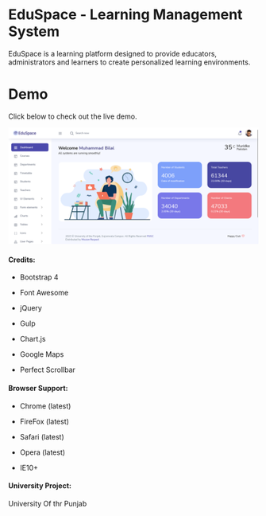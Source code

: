 # EduSpace - Learning Management System

EduSpace is a learning platform designed to provide educators, administrators and
learners to create personalized learning environments.

<h1>Demo</h1>
Click below to check out the live demo.

[![N|Solid](preview.png)](https://bootstrapdash.com/demo/skydash-free/template/)


#### Credits:

- Bootstrap 4
  
- Font Awesome
  
- jQuery
  
- Gulp
  
- Chart.js
  
- Google Maps
  
- Perfect Scrollbar



#### Browser Support:

- Chrome (latest)
  
- FireFox (latest)
  
- Safari (latest)

- Opera (latest)

- IE10+


#### University Project:
University Of thr Punjab
